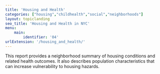 ```yaml
---
title: 'Housing and Health'
categories: ["housing","childhealth","social","neighborhoods"]
layout: topiclanding
seo_title: 'Housing and Health in NYC'
menu:
    main:
        identifier: '04'
urlExtension: '/housing_and_health/'
---
```

This report provides a neighborhood summary of housing conditions and related health outcomes. It also describes population characteristics that can increase vulnerability to housing hazards.